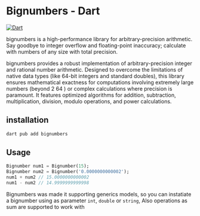 # Bignumbers - Dart

[![Dart](https://github.com/CW-75/bignumbers_dart/actions/workflows/testing.yaml/badge.svg?branch=main)](https://github.com/CW-75/bignumbers_dart/actions/workflows/testing.yaml)

bignumbers is a high-performance library for arbitrary-precision arithmetic. Say goodbye to integer overflow and floating-point inaccuracy; calculate with numbers of any size with total precision.

bignumbers provides a robust implementation of arbitrary-precision integer and rational number arithmetic. Designed to overcome the limitations of native data types (like 64-bit integers and standard doubles), this library ensures mathematical exactness for computations involving extremely large numbers (beyond 2 
64
) or complex calculations where precision is paramount. It features optimized algorithms for addition, subtraction, multiplication, division, modulo operations, and power calculations.

## installation
```sh
dart pub add bignumbers
```


## Usage
```dart
Bignumber num1 = Bignumber(15);
Bignumber num2 = Bignumber('0.0000000000002');
num1 + num2 // 15.0000000000002
num1 - num2 // 14.9999999999998

```

Bignumbers was made it supporting generics models, so you can instatiate a bignumber using as parameter `int`, `double` or `string`, Also operations as sum are supported to work with 

```dart

```
